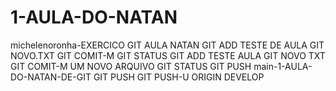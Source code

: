 # 1-AULA-DO-NATAN
michelenoronha-EXERCICO
GIT AULA NATAN
GIT ADD TESTE DE AULA GIT NOVO.TXT
GIT COMIT-M
GIT STATUS
GIT ADD TESTE AULA GIT NOVO TXT
GIT COMIT-M UM NOVO ARQUIVO GIT STATUS
GIT PUSH
main-1-AULA-DO-NATAN-DE-GIT
GIT PUSH
GIT PUSH-U ORIGIN DEVELOP
